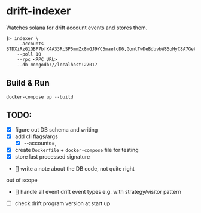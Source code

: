 # drift-indexer

Watches solana for drift account events and stores them.   

```console
$> indexer \
    --accounts BTDXiRzG1QBP7bfK4A33RcSP5mmZx8mGJ9YC5maetoD6,GontTwDeBduvbW85oHyC8A7GekuT8X1NkZHDDdUWWvsV 
    --poll 10
    --rpc <RPC_URL>
    --db mongodb://localhost:27017
```

## Build & Run
```console
docker-compose up --build
```

## TODO:
- [x] figure out DB schema and writing
- [x] add cli flags/args
    - [x] --accounts=<address1>,<address2>
- [x] create `Dockerfile` + `docker-compose` file for testing
- [x] store last processed signature
- [] write a note about the DB code, not quite right

out of scope
- [] handle all event drift event types e.g. with strategy/visitor pattern
- [ ] check drift program version at start up